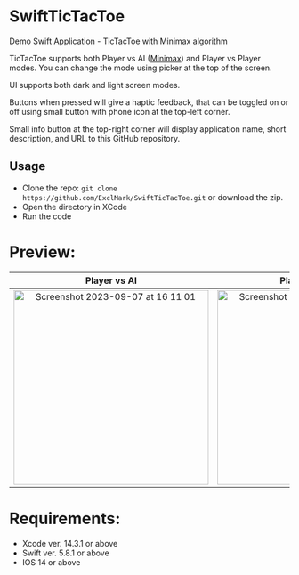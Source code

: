 # SwiftTicTacToe
Demo Swift Application - TicTacToe with Minimax algorithm

TicTacToe supports both Player vs AI ([Minimax](https://en.wikipedia.org/wiki/Minimax)) and Player vs Player modes.
You can change the mode using picker at the top of the screen. 

UI supports both dark and light screen modes.

Buttons when pressed will give a haptic feedback, that can be toggled on or off using small button with phone icon at the top-left corner.

Small info button at the top-right corner will display application name, short description, and URL to this GitHub repository.

## Usage
- Clone the repo: `git clone https://github.com/ExclMark/SwiftTicTacToe.git` or download the zip.
- Open the directory in XCode
- Run the code

# Preview:
Player vs AI | Player vs Player
:-: | :-:
<img width="350" alt="Screenshot 2023-09-07 at 16 11 01" src="https://github.com/ExclMark/SwiftTicTacToe/assets/43936063/883c104e-1aa1-4ab9-ba45-5b919e21b777"> | <img width="350" alt="Screenshot 2023-09-07 at 16 11 44" src="https://github.com/ExclMark/SwiftTicTacToe/assets/43936063/e243877f-b0ea-4c58-b8a1-334869b86268">



# Requirements:
- Xcode ver. 14.3.1 or above
- Swift ver. 5.8.1 or above
- IOS 14 or above 
